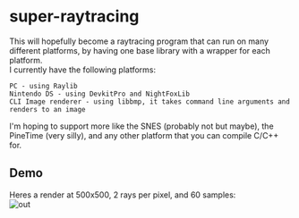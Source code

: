 # super-raytracing
This will hopefully become a raytracing program that can run on many different platforms, by having one base library with a wrapper for each platform.  
I currently have the following platforms:
```
PC - using Raylib
Nintendo DS - using DevkitPro and NightFoxLib
CLI Image renderer - using libbmp, it takes command line arguments and renders to an image
```
I'm hoping to support more like the SNES (probably not but maybe), the PineTime (very silly), and any other platform that you can compile C/C++ for.

## Demo
Heres a render at 500x500, 2 rays per pixel, and 60 samples:  
![out](https://github.com/CalSch/super-raytracing/assets/35741152/c976d032-d642-4cbb-aeea-ff4833339034)
